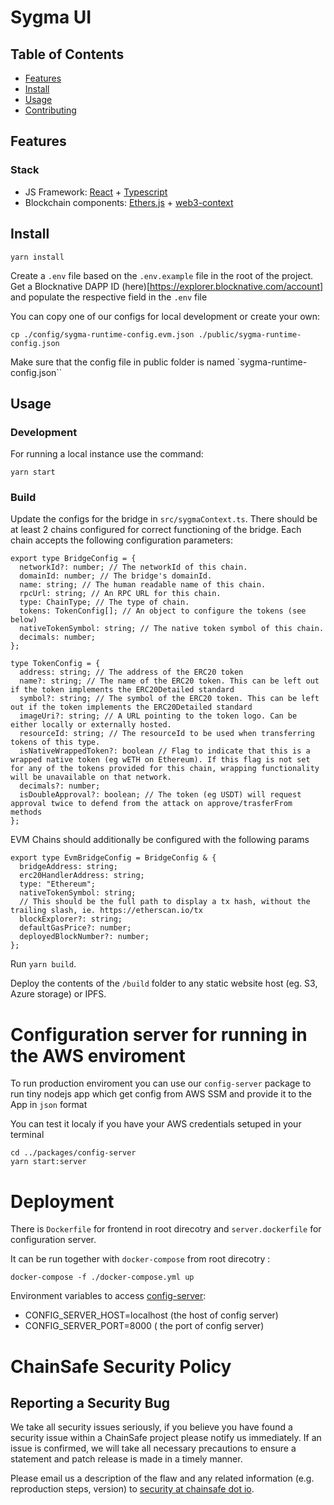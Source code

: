 # Sygma UI

## Table of Contents

- [Features](#features)
- [Install](#install)
- [Usage](#usage)
- [Contributing](#contributing)
<!-- - [License](#license) -->

## Features

### Stack

- JS Framework: [React](https://github.com/facebook/react) + [Typescript](https://github.com/microsoft/TypeScript)
- Blockchain components: [Ethers.js](https://github.com/ethers-io/ethers.js/) + [web3-context](https://github.com/chainsafe/web3-context)

## Install

```
yarn install
```

Create a `.env` file based on the `.env.example` file in the root of the project.
Get a Blocknative DAPP ID (here)[https://explorer.blocknative.com/account] and populate the respective field in the `.env` file

You can copy one of our configs for local development or create your own:
```
cp ./config/sygma-runtime-config.evm.json ./public/sygma-runtime-config.json
```
Make sure that the config file in public folder is named `sygma-runtime-config.json``

## Usage

### Development

For running a local instance use the command:

```
yarn start
```

### Build

Update the configs for the bridge in `src/sygmaContext.ts`. There should be at least 2 chains configured for correct functioning of the bridge. Each chain accepts the following configuration parameters:

```
export type BridgeConfig = {
  networkId?: number; // The networkId of this chain.
  domainId: number; // The bridge's domainId.
  name: string; // The human readable name of this chain.
  rpcUrl: string; // An RPC URL for this chain.
  type: ChainType; // The type of chain.
  tokens: TokenConfig[]; // An object to configure the tokens (see below)
  nativeTokenSymbol: string; // The native token symbol of this chain.
  decimals: number;
};
```

```
type TokenConfig = {
  address: string; // The address of the ERC20 token
  name?: string; // The name of the ERC20 token. This can be left out if the token implements the ERC20Detailed standard
  symbol?: string; // The symbol of the ERC20 token. This can be left out if the token implements the ERC20Detailed standard
  imageUri?: string; // A URL pointing to the token logo. Can be either locally or externally hosted.
  resourceId: string; // The resourceId to be used when transferring tokens of this type.
  isNativeWrappedToken?: boolean // Flag to indicate that this is a wrapped native token (eg wETH on Ethereum). If this flag is not set for any of the tokens provided for this chain, wrapping functionality will be unavailable on that network.
  decimals?: number;
  isDoubleApproval?: boolean; // The token (eg USDT) will request approval twice to defend from the attack on approve/trasferFrom  methods
};
```

EVM Chains should additionally be configured with the following params

```
export type EvmBridgeConfig = BridgeConfig & {
  bridgeAddress: string;
  erc20HandlerAddress: string;
  type: "Ethereum";
  nativeTokenSymbol: string;
  // This should be the full path to display a tx hash, without the trailing slash, ie. https://etherscan.io/tx
  blockExplorer?: string;
  defaultGasPrice?: number;
  deployedBlockNumber?: number;
};
```


Run `yarn build`.

Deploy the contents of the `/build` folder to any static website host (eg. S3, Azure storage) or IPFS.

# Configuration server for running in the AWS enviroment

To run production enviroment you can use our `config-server` package to run tiny nodejs app which get config from AWS SSM and provide it to the App in `json` format

You can test it localy if you have your AWS credentials setuped in your terminal
````
cd ../packages/config-server
yarn start:server
````

# Deployment

There is `Dockerfile` for frontend in root direcotry and `server.dockerfile` for configuration server.

It can be run together with `docker-compose` from root direcotry :

````
docker-compose -f ./docker-compose.yml up
````

Environment variables to access [config-server](../config-server):

- CONFIG_SERVER_HOST=localhost (the host of config server)
- CONFIG_SERVER_PORT=8000 ( the port of config server)


# ChainSafe Security Policy

## Reporting a Security Bug
We take all security issues seriously, if you believe you have found a security issue within a ChainSafe
project please notify us immediately. If an issue is confirmed, we will take all necessary precautions
to ensure a statement and patch release is made in a timely manner.

Please email us a description of the flaw and any related information (e.g. reproduction steps, version) to
[security at chainsafe dot io](mailto:security@chainsafe.io).
